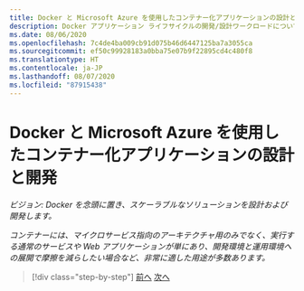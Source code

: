 ```yaml
---
title: Docker と Microsoft Azure を使用したコンテナー化アプリケーションの設計と開発
description: Docker アプリケーション ライフサイクルの開発/設計ワークロードについて見ていきましょう。
ms.date: 08/06/2020
ms.openlocfilehash: 7c4de4ba009cb91d075b46d6447125ba7a3055ca
ms.sourcegitcommit: ef50c99928183a0bba75e07b9f22895cd4c480f8
ms.translationtype: HT
ms.contentlocale: ja-JP
ms.lasthandoff: 08/07/2020
ms.locfileid: "87915438"
---
```

# <a name="designing-and-developing-containerized-apps-using-docker-and-microsoft-azure"></a>Docker と Microsoft Azure を使用したコンテナー化アプリケーションの設計と開発

*ビジョン: Docker を念頭に置き、スケーラブルなソリューションを設計および開発します。*

*コンテナーには、マイクロサービス指向のアーキテクチャ用のみでなく、実行する通常のサービスや Web アプリケーションが単にあり、開発環境と運用環境への展開で摩擦を減らしたい場合など、非常に適した用途が多数あります。*

>[!div class="step-by-step"]
>[前へ](../Microsoft-platform-tools-containerized-apps/index.md)
>[次へ](design-docker-applications.md)
